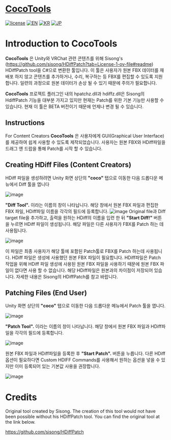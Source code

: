 # [CocoTools](https://github.com/coco1337/CocoTools)
[![license](https://img.shields.io/badge/license-MIT-blue.svg)](https://github.com/coco1337/CocoTools/blob/main/LICENSE)
[![EN](https://img.shields.io/badge/Lang-EN-green.svg)](https://github.com/coco1337/CocoTools/blob/main/README.md)
[![KR](https://img.shields.io/badge/Lang-KR-green.svg)](https://github.com/coco1337/CocoTools/blob/main/README.kr.md)
[![JP](https://img.shields.io/badge/Lang-JP-green.svg)](https://github.com/coco1337/CocoTools/blob/main/README.jp.md)

# Introduction to CocoTools
**CocoTools** 은 Unity와 VRChat 관련 콘텐츠를 위해 Sisong's (https://github.com/sisong/HDiffPatch?tab=License-1-ov-file#readme) HDiffPatch tool을 C#으로 변환한 툴입니다. 이 툴은 사용자가 원본 FBX 데이터를 재배포 하지 않고 콘텐츠를 추가하거나, 수리, 복구하는 등 FBX를 편집할 수 있도록 지원합니다. 일련의 과정으로 원본 데이터가 손상 될 수 있기 때문에 주의가 필요합니다.

**CocoTools** 프로젝트 플러그인 내의 hpatchz.dll과 hdiffz.dll은 Sisong의 HdiffPatch 기능을 대부분 가지고 있지만 현재는 Patch를 위한 기본 기능만 사용할 수 있습니다. 현재 이 툴은 BETA 버전이기 때문에 언제나 변경 될 수 있습니다.

## Instructions 
For Content Creators
**CocoTools** 은 사용자에게 GUI(Graphical User Interface)를 제공하여 쉽게 사용할 수 있도록 제작되었습니다. 사용자는 원본 FBX와 HDiff파일을 드래그 앤 드랍을 통해 Patch를 시작 할 수 있습니다.

## Creating HDiff Files (Content Creators)
HDiff 파일을 생성하려면 Unity 화면 상단의 **"coco"** 탭으로 이동한 다음 드롭다운 메뉴에서 Diff 툴을 엽니다

![image](https://github.com/coco1337/CocoTools/assets/91550600/4f744032-c4c5-4a23-be6c-33f0f07ca0f3)

**"Diff Tool".** 이라는 이름의 창이 나타납니다. 해당 창에서 원본 FBX 파일과 편집한 FBX 파일, HDiff파일 이름을 각각의 필드에 등록합니다.
![image](https://github.com/coco1337/CocoTools/assets/91550600/3ff61c61-d65a-4fb2-98ba-f1a37946d496)
Original file과 Diff target file을 추가하고, 출력을 원하는 HDiff의 이름을 입련 한 뒤  **"Start Diff!"** 버튼을 누르면 HDiff 파일이 생성됩니다. 해당 파일은 다른 사용자가 FBX를 Patch 하는 데 사용됩니다.

![image](https://github.com/coco1337/CocoTools/assets/91550600/aec3ccea-c454-4248-aa6b-0048c6ee278d)

이 파일은 최종 사용자가 해당 툴에 포함된 Patch툴로 FBX를 Patch 하는데 사용됩니다. HDiff 파일은 생성에 사용했던 원본 FBX 파일이 필요합니다. HDiff파일은 Patch 작업을 위해 HDiff 파일 생성에 사용된 원본 FBX 파일을 사용하기 때문에 원본 FBX 파일이 없다면 사용 할 수 없습니다. 해당 HDiff파일은 원본과의 차이점이 저장되어 있습니다. 자세한 내용은 Sisong의 HDiffPatch를 참고 바랍니다.

## Patching Files (End User) 

Unity 화면 상단의 **"coco"** 탭으로 이동한 다음 드롭다운 메뉴에서 Patch 툴을 엽니다.

![image](https://github.com/coco1337/CocoTools/assets/91550600/0ad90325-c35c-48fc-922c-c671af2d9d73)

 **"Patch Tool".** 이라는 이름의 창이 나타납니다. 해당 창에서 원본 FBX 파일과 HDiff파일을 각각의 필드에 등록합니다.

![image](https://github.com/coco1337/CocoTools/assets/91550600/bdd83f01-1413-4d55-9a4f-4be52ed30c83)

원본 FBX 파일과 HDiff파일을 등록한 후 **"Start Patch".** 버튼을 누릅니다. 다른 HDiff 옵션이 필요하다면 Custom HDIFF Commands를 사용해서 원하는 옵션을 넣을 수 있지만 이미 등록되어 있는 기본값 사용을 권장합니다.

![image](https://github.com/coco1337/CocoTools/assets/91550600/68bbc7f0-3e0e-41af-b559-946f0dd4ed28)

# Credits

Original tool created by Sisong. The creation of this tool would not have been possible without his HDiffPatch tool. You can find the original tool at the link below. 

https://github.com/sisong/HDiffPatch
